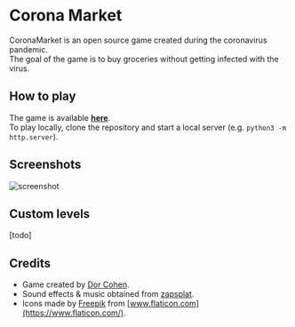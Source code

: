 # Corona Market
CoronaMarket is an open source game created during the coronavirus pandemic.  
The goal of the game is to buy groceries without getting infected with the virus.  

## How to play
The game is available **[here](https://dordchn.github.io/corona-market/)**.  
To play locally, clone the repository and start a local server (e.g. `python3 -m http.server`).

## Screenshots
![screenshot](res/screenshot1.png)

## Custom levels
[todo]

## Credits
- Game created by [Dor Cohen](https://github.com/dordchn).  
- Sound effects & music obtained from [zapsplat](https://www.zapsplat.com).  
- Icons made by [Freepik](https://www.flaticon.com/authors/freepik) from [www.flaticon.com](https://www.flaticon.com/).
